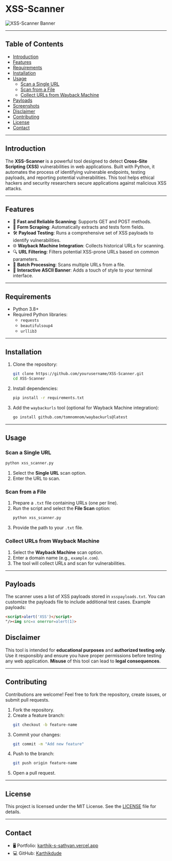 
# XSS-Scanner

![XSS-Scanner Banner](https://via.placeholder.com/800x200?text=XSS-Scanner+by+Karthik+S+Sathyan)

---

## Table of Contents
- [Introduction](#introduction)
- [Features](#features)
- [Requirements](#requirements)
- [Installation](#installation)
- [Usage](#usage)
  - [Scan a Single URL](#scan-a-single-url)
  - [Scan from a File](#scan-from-a-file)
  - [Collect URLs from Wayback Machine](#collect-urls-from-wayback-machine)
- [Payloads](#payloads)
- [Screenshots](#screenshots)
- [Disclaimer](#disclaimer)
- [Contributing](#contributing)
- [License](#license)
- [Contact](#contact)

---

## Introduction
The **XSS-Scanner** is a powerful tool designed to detect **Cross-Site Scripting (XSS)** vulnerabilities in web applications. Built with Python, it automates the process of identifying vulnerable endpoints, testing payloads, and reporting potential vulnerabilities. This tool helps ethical hackers and security researchers secure applications against malicious XSS attacks.

---

## Features
- 🚀 **Fast and Reliable Scanning**: Supports GET and POST methods.
- 📄 **Form Scraping**: Automatically extracts and tests form fields.
- 🛠️ **Payload Testing**: Runs a comprehensive set of XSS payloads to identify vulnerabilities.
- 🌐 **Wayback Machine Integration**: Collects historical URLs for scanning.
- 🔍 **URL Filtering**: Filters potential XSS-prone URLs based on common parameters.
- 📂 **Batch Processing**: Scans multiple URLs from a file.
- 🎨 **Interactive ASCII Banner**: Adds a touch of style to your terminal interface.

---

## Requirements
- Python 3.8+
- Required Python libraries:
  - `requests`
  - `beautifulsoup4`
  - `urllib3`

---

## Installation
1. Clone the repository:
   ```bash
   git clone https://github.com/yourusername/XSS-Scanner.git
   cd XSS-Scanner
   ```
2. Install dependencies:
   ```bash
   pip install -r requirements.txt
   ```
3. Add the `waybackurls` tool (optional for Wayback Machine integration):
   ```bash
   go install github.com/tomnomnom/waybackurls@latest
   ```

---

## Usage

### Scan a Single URL
```bash
python xss_scanner.py
```
1. Select the **Single URL** scan option.
2. Enter the URL to scan.

### Scan from a File
1. Prepare a `.txt` file containing URLs (one per line).
2. Run the script and select the **File Scan** option:
   ```bash
   python xss_scanner.py
   ```
3. Provide the path to your `.txt` file.

### Collect URLs from Wayback Machine
1. Select the **Wayback Machine** scan option.
2. Enter a domain name (e.g., `example.com`).
3. The tool will collect URLs and scan for vulnerabilities.

---

## Payloads
The scanner uses a list of XSS payloads stored in `xsspayloads.txt`. You can customize the payloads file to include additional test cases. Example payloads:
```html
<script>alert('XSS')</script>
"/><img src=x onerror=alert(1)>
```

## Disclaimer
This tool is intended for **educational purposes** and **authorized testing only**. Use it responsibly and ensure you have proper permissions before testing any web application. **Misuse** of this tool can lead to **legal consequences**.

---

## Contributing
Contributions are welcome! Feel free to fork the repository, create issues, or submit pull requests.

1. Fork the repository.
2. Create a feature branch:
   ```bash
   git checkout -b feature-name
   ```
3. Commit your changes:
   ```bash
   git commit -m "Add new feature"
   ```
4. Push to the branch:
   ```bash
   git push origin feature-name
   ```
5. Open a pull request.

---

## License
This project is licensed under the MIT License. See the [LICENSE](LICENSE) file for details.

---

## Contact
- 🖥️ Portfolio: [karthik-s-sathyan.vercel.app](https://karthik-s-sathyan.vercel.app)
- 💻 GitHub: [Karthikdude](https://github.com/Karthikdude)




